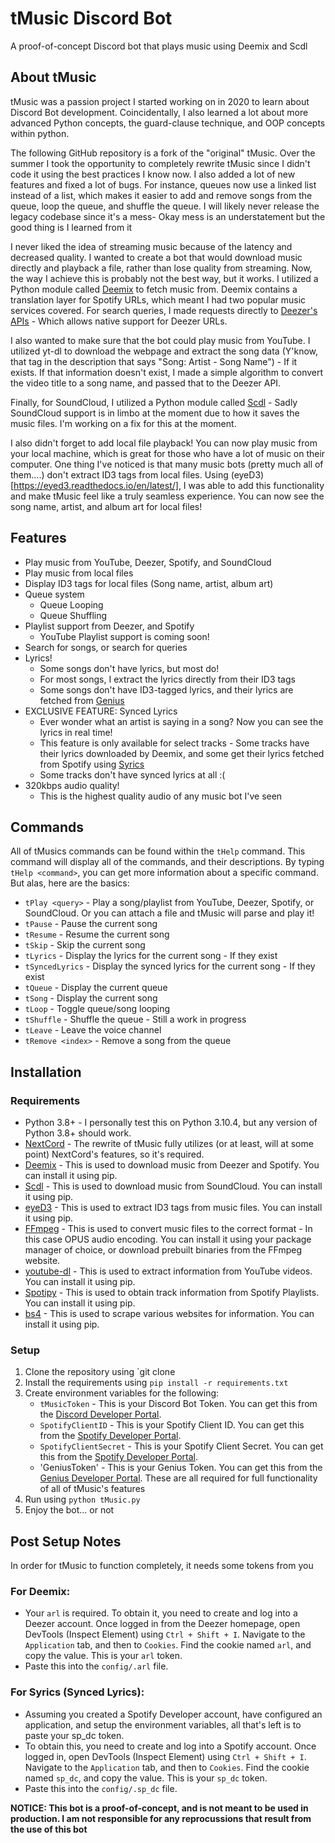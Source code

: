 # tMusic Discord Bot

A proof-of-concept Discord bot that plays music using Deemix and Scdl

## About tMusic
tMusic was a passion project I started working on in 2020 to learn about Discord Bot development. Coincidentally, I also learned a lot about more advanced Python concepts, the guard-clause technique, and OOP concepts within python. 

The following GitHub repository is a fork of the "original" tMusic. Over the summer I took the opportunity to completely rewrite tMusic since I didn't code it using the best practices I know now. I also added a lot of new features and fixed a lot of bugs. For instance, queues now use a linked list instead of a list, which makes it easier to add and remove songs from the queue, loop the queue, and shuffle the queue. I will likely never release the legacy codebase since it's a mess- Okay mess is an understatement but the good thing is I learned from it

I never liked the idea of streaming music because of the latency and decreased quality. I wanted to create a bot that would download music directly and playback a file, rather than lose quality from streaming. Now, the way I achieve this is probably not the best way, but it works. I utilized a Python module called [Deemix](https://deemix.app/) to fetch music from. Deemix contains a translation layer for Spotify URLs, which meant I had two popular music services covered. For search queries, I made requests directly to [Deezer's APIs](https://developers.deezer.com/api) - Which allows native support for Deezer URLs.

I also wanted to make sure that the bot could play music from YouTube. I utilized yt-dl to download the webpage and extract the song data (Y'know, that tag in the description that says "Song: Artist - Song Name") - If it exists. If that information doesn't exist, I made a simple algorithm to convert the video title to a song name, and passed that to the Deezer API.

Finally, for SoundCloud, I utilized a Python module called [Scdl](https://github.com/flyingrub/scdl) - Sadly SoundCloud support is in limbo at the moment due to how it saves the music files. I'm working on a fix for this at the moment. 

I also didn't forget to add local file playback! You can now play music from your local machine, which is great for those who have a lot of music on their computer. One thing I've noticed is that many music bots (pretty much all of them....) don't extract ID3 tags from local files. Using (eyeD3)[https://eyed3.readthedocs.io/en/latest/], I was able to add this functionality and make tMusic feel like a truly seamless experience. You can now see the song name, artist, and album art for local files!

## Features
* Play music from YouTube, Deezer, Spotify, and SoundCloud
* Play music from local files
* Display ID3 tags for local files (Song name, artist, album art)
* Queue system
    * Queue Looping
    * Queue Shuffling
* Playlist support from Deezer, and Spotify
    * YouTube Playlist support is coming soon!
* Search for songs, or search for queries
* Lyrics! 
    * Some songs don't have lyrics, but most do!
    * For most songs, I extract the lyrics directly from their ID3 tags
    * Some songs don't have ID3-tagged lyrics, and their lyrics are fetched from [Genius](https://genius.com/)
* EXCLUSIVE FEATURE: Synced Lyrics
    * Ever wonder what an artist is saying in a song? Now you can see the lyrics in real time! 
    * This feature is only available for select tracks - Some tracks have their lyrics downloaded by Deemix, and some get their lyrics fetched from Spotify using [Syrics](https://github.com/akashrchandran/syrics)
    * Some tracks don't have synced lyrics at all :(
* 320kbps audio quality! 
    * This is the highest quality audio of any music bot I've seen

## Commands
All of tMusics commands can be found within the `tHelp` command. This command will display all of the commands, and their descriptions. By typing `tHelp <command>`, you can get more information about a specific command. But alas, here are the basics:

* `tPlay <query>` - Play a song/playlist from YouTube, Deezer, Spotify, or SoundCloud. Or you can attach a file and tMusic will parse and play it!
* `tPause` - Pause the current song
* `tResume` - Resume the current song
* `tSkip` - Skip the current song
* `tLyrics` - Display the lyrics for the current song - If they exist
* `tSyncedLyrics` - Display the synced lyrics for the current song - If they exist
* `tQueue` - Display the current queue
* `tSong` - Display the current song
* `tLoop` - Toggle queue/song looping
* `tShuffle` - Shuffle the queue - Still a work in progress
* `tLeave` - Leave the voice channel
* `tRemove <index>` - Remove a song from the queue

## Installation

### Requirements
* Python 3.8+ - I personally test this on Python 3.10.4, but any version of Python 3.8+ should work.
* [NextCord](https://github.com/nextcord/nextcord) - The rewrite of tMusic fully utilizes (or at least, will at some point) NextCord's features, so it's required.
* [Deemix](https://pypi.org/project/deemix/) - This is used to download music from Deezer and Spotify. You can install it using pip.
* [Scdl](https://github.com/flyingrub/scdl) - This is used to download music from SoundCloud. You can install it using pip.
* [eyeD3](https://eyed3.readthedocs.io/en/latest/) - This is used to extract ID3 tags from music files. You can install it using pip.
* [FFmpeg](https://ffmpeg.org/) - This is used to convert music files to the correct format - In this case OPUS audio encoding. You can install it using your package manager of choice, or download prebuilt binaries from the FFmpeg website.
* [youtube-dl](https://youtube-dl.org/) - This is used to extract information from YouTube videos. You can install it using pip.
* [Spotipy](https://spotipy.readthedocs.io/en/2.19.0/) - This is used to obtain track information from Spotify Playlists. You can install it using pip.
* [bs4](https://pypi.org/project/beautifulsoup4/) - This is used to scrape various websites for information. You can install it using pip.

### Setup
1. Clone the repository using `git clone
2. Install the requirements using `pip install -r requirements.txt`
3. Create environment variables for the following:
    * `tMusicToken` - This is your Discord Bot Token. You can get this from the [Discord Developer Portal](https://discord.com/developers/applications).
    * `SpotifyClientID` - This is your Spotify Client ID. You can get this from the [Spotify Developer Portal](https://developer.spotify.com/dashboard/applications).
    * `SpotifyClientSecret` - This is your Spotify Client Secret. You can get this from the [Spotify Developer Portal](https://developer.spotify.com/dashboard/applications).
    * 'GeniusToken' - This is your Genius Token. You can get this from the [Genius Developer Portal](https://genius.com/api-clients).
    These are all required for full functionality of all of tMusic's features
4. Run using `python tMusic.py`
5. Enjoy the bot... or not 

## Post Setup Notes
In order for tMusic to function completely, it needs some tokens from you

### For Deemix: 
* Your `arl` is required. To obtain it, you need to create and log into a Deezer account. Once logged in from the Deezer homepage, open DevTools (Inspect Element) using `Ctrl + Shift + I`. Navigate to the `Application` tab, and then to `Cookies`. Find the cookie named `arl`, and copy the value. This is your `arl` token. 
* Paste this into the `config/.arl` file.

### For Syrics (Synced Lyrics):
* Assuming you created a Spotify Developer account, have configured an application, and setup the environment variables, all that's left is to paste your sp_dc token. 
* To obtain this, you need to create and log into a Spotify account. Once logged in, open DevTools (Inspect Element) using `Ctrl + Shift + I`. Navigate to the `Application` tab, and then to `Cookies`. Find the cookie named `sp_dc`, and copy the value. This is your `sp_dc` token. 
* Paste this into the `config/.sp_dc` file.


**NOTICE: This bot is a proof-of-concept, and is not meant to be used in production. I am not responsible for any reprocussions that result from the use of this bot**